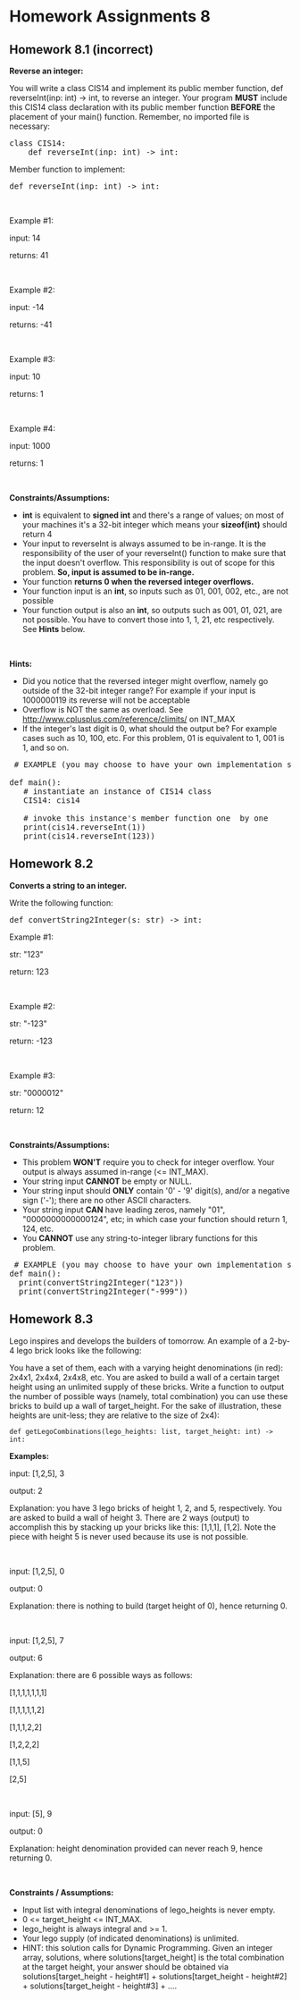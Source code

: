 # Homework Assignments 8

## Homework 8.1 (incorrect)
**Reverse an integer:**

You will write a class CIS14 and implement its public member function, def reverseInt(inp: int) -> int, to reverse an 
integer. Your program **MUST** include this CIS14 class declaration with its public member function **BEFORE** the 
placement of your main() function. Remember, no imported file is necessary:

<pre>
class CIS14:
    def reverseInt(inp: int) -> int:
</pre>

Member function to implement:

<pre>
def reverseInt(inp: int) -> int:
</pre>

<br />

Example #1: 

input: 14

returns: 41

<br />

Example #2: 

input: -14

returns:  -41

<br />

Example #3:

input: 10

returns:  1 

<br />

Example #4:

input: 1000

returns:  1 

<br />

**Constraints/Assumptions:**

* __int__ is equivalent to __signed int__ and there's a range of values; on most of your machines it's a 32-bit integer 
which means your __sizeof(int)__ should return 4
* Your input to reverseInt is always assumed to be in-range. It is the responsibility of the user of your reverseInt() 
function to make sure that the input doesn't overflow. This responsibility is out of scope for this problem. __So, input 
is assumed to be in-range.__
* Your function __returns 0 when the reversed integer overflows.__
* Your function input is an __int__, so inputs such as 01, 001, 002, etc., are not possible
* Your function output is also an __int__, so outputs such as 001, 01, 021, are not possible. You have to convert those 
into 1, 1, 21, etc respectively. See __Hints__ below.

<br />

**Hints:**

* Did you notice that the reversed integer might overflow, namely go outside of the 32-bit integer range? For example 
if your input is 1000000119  its reverse will not be acceptable
* Overflow is NOT the same as overload. See http://www.cplusplus.com/reference/climits/ on INT_MAX
* If the integer's last digit is 0, what should the output be? For example cases such as 10, 100, etc. For this 
problem, 01 is equivalent to 1, 001 is 1, and so on.
 
<pre>
 # EXAMPLE (you may choose to have your own implementation style in main())
 
def main():
   # instantiate an instance of CIS14 class
   CIS14: cis14

   # invoke this instance's member function one  by one
   print(cis14.reverseInt(1))
   print(cis14.reverseInt(123))
</pre>

## Homework 8.2
**Converts a string to an integer.**

Write the following function:

<pre>
def convertString2Integer(s: str) -> int:
</pre>

Example #1:

str: "123"

return: 123

<br />

Example #2:

str: "-123"

return: -123

<br />

Example #3:

str: "0000012"

return: 12

<br />

**Constraints/Assumptions:** 

* This problem **WON'T** require you to check for integer overflow. Your output is always assumed in-range (<= INT_MAX).
* Your string input **CANNOT** be empty or NULL.
* Your string input should **ONLY** contain '0' - '9' digit(s), and/or a negative sign ('-'); there are no other ASCII 
characters.
* Your string input **CAN** have leading zeros, namely "01", "0000000000000124", etc; in which case your function 
should return 1, 124, etc.
* You **CANNOT** use any string-to-integer library functions for this problem.

<pre>
 # EXAMPLE (you may choose to have your own implementation style in main())
def main():
  print(convertString2Integer("123"))
  print(convertString2Integer("-999"))
</pre>

## Homework 8.3
Lego inspires and develops the builders of tomorrow. An example of a 2-by-4 lego brick looks like the following:

You have a set of them, each with a varying height denominations (in red): 2x4x1, 2x4x4, 2x4x8, etc. You are asked to 
build a wall of a certain target height using an unlimited supply of these bricks. Write a function to output the 
number of possible ways (namely, total combination) you can use these bricks to build up a wall of target_height. For 
the sake of illustration, these heights are unit-less; they are relative to the size of 2x4):

```
def getLegoCombinations(lego_heights: list, target_height: int) -> int:
```

**Examples:**

input: [1,2,5], 3

output: 2

Explanation: you have 3 lego bricks of height 1, 2, and 5, respectively. You are asked to build a wall of height 3. 
There are 2 ways (output) to accomplish this by stacking up your bricks like this: [1,1,1], [1,2]. Note the piece with 
height 5 is never used because its use is not possible.

<br />

input: [1,2,5], 0

output: 0

Explanation: there is nothing to build (target height of 0), hence returning 0.

<br />

input: [1,2,5], 7

output: 6

Explanation: there are 6 possible ways as follows:

[1,1,1,1,1,1,1]

[1,1,1,1,1,2]

[1,1,1,2,2]

[1,2,2,2]

[1,1,5]

[2,5]

<br />

input: [5], 9

output: 0

Explanation: height denomination provided can never reach 9, hence returning 0.

<br />

**Constraints / Assumptions:**

* Input list with integral denominations of lego_heights is never empty.
* 0 <= target_height <= INT_MAX.
* lego_height is always integral and >= 1.
* Your lego supply (of indicated denominations) is unlimited.
* HINT: this solution calls for Dynamic Programming. Given an integer array, solutions,  where solutions[target_height] 
is the total combination at the target height, your answer should be obtained via
solutions[target_height - height#1] + solutions[target_height - height#2] + solutions[target_height - height#3] + ....